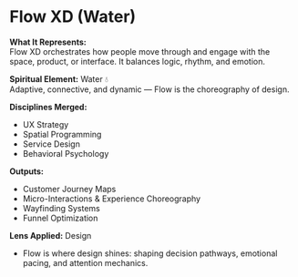 # Flow XD (Water)

**What It Represents:**  
Flow XD orchestrates how people move through and engage with the space, product, or interface. It balances logic, rhythm, and emotion.

**Spiritual Element:** Water 💧  
Adaptive, connective, and dynamic — Flow is the choreography of design.

**Disciplines Merged:**  
- UX Strategy  
- Spatial Programming  
- Service Design  
- Behavioral Psychology

**Outputs:**  
- Customer Journey Maps  
- Micro-Interactions & Experience Choreography  
- Wayfinding Systems  
- Funnel Optimization

**Lens Applied:** Design  
- Flow is where design shines: shaping decision pathways, emotional pacing, and attention mechanics.

